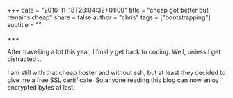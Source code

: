 +++
date = "2016-11-18T23:04:32+01:00"
title = "cheap got better but remains cheap"
share = false
author = "chris"
tags = ["bootstrapping"]
subtitle = ""

+++

After travelling a lot this year, I finally get back to coding. Well, unless I get distracted ... <!--more-->

I am still with that cheap hoster and without ssh, but at least they decided to give me a free SSL certificate. So anyone reading this blog can now enjoy encrypted bytes at last.
